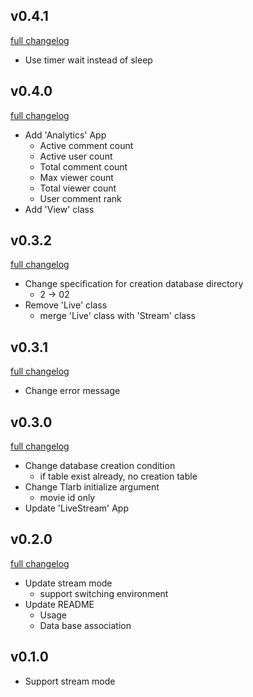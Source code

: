 ## v0.4.1
[full changelog](http://github.com/ysato5654/tlarb/compare/v0.4.0...v0.4.1)

* Use timer wait instead of sleep

## v0.4.0
[full changelog](http://github.com/ysato5654/tlarb/compare/v0.3.2...v0.4.0)

* Add 'Analytics' App
	- Active comment count
	- Active user count
	- Total comment count
	- Max viewer count
	- Total viewer count
	- User comment rank
* Add 'View' class

## v0.3.2
[full changelog](http://github.com/ysato5654/tlarb/compare/v0.3.1...v0.3.2)

* Change specification for creation database directory
	- 2 -> 02
* Remove 'Live' class
	- merge 'Live' class with 'Stream' class

## v0.3.1
[full changelog](http://github.com/ysato5654/tlarb/compare/v0.3.0...v0.3.1)

* Change error message

## v0.3.0
[full changelog](http://github.com/ysato5654/tlarb/compare/v0.2.0...v0.3.0)

* Change database creation condition
	- if table exist already, no creation table
* Change Tlarb initialize argument
	- movie id only
* Update 'LiveStream' App

## v0.2.0
[full changelog](http://github.com/ysato5654/tlarb/compare/v0.1.0...v0.2.0)

* Update stream mode
	- support switching environment
* Update README
	- Usage
	- Data base association

## v0.1.0

* Support stream mode
